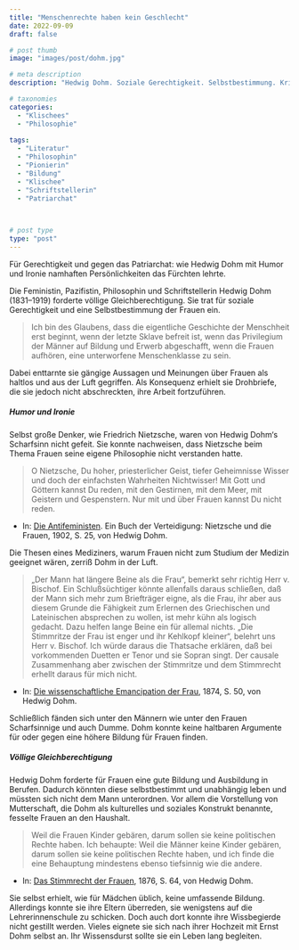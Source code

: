 ```yaml
---
title: "Menschenrechte haben kein Geschlecht"
date: 2022-09-09
draft: false

# post thumb
image: "images/post/dohm.jpg"

# meta description
description: "Hedwig Dohm. Soziale Gerechtigkeit. Selbstbestimmung. Kritik an Nietzsche. Bildung für alle. Chancengleichheit. Mutterschaft als soziales und kulturelles Konstrukt."

# taxonomies
categories:
  - "Klischees"
  - "Philosophie"
 
tags:
  - "Literatur"
  - "Philosophin"
  - "Pionierin"
  - "Bildung"
  - "Klischee"
  - "Schriftstellerin"
  - "Patriarchat"

  

# post type
type: "post"
---
```


Für Gerechtigkeit und gegen das Patriarchat: wie Hedwig Dohm mit Humor und Ironie namhaften Persönlichkeiten das Fürchten lehrte.

Die Feministin, Pazifistin, Philosophin und Schriftstellerin Hedwig Dohm (1831–1919) forderte völlige Gleichberechtigung. Sie trat für soziale Gerechtigkeit und eine Selbstbestimmung der Frauen ein.

>Ich bin des Glaubens, dass die eigentliche Geschichte der Menschheit erst beginnt, wenn der letzte Sklave befreit ist, wenn das Privilegium der Männer auf Bildung und Erwerb abgeschafft, wenn die Frauen aufhören, eine unterworfene Menschenklasse zu sein.

Dabei enttarnte sie gängige Aussagen und Meinungen über Frauen als haltlos und aus der Luft gegriffen. Als Konsequenz erhielt sie Drohbriefe, die sie jedoch nicht abschreckten, ihre Arbeit fortzuführen.

##### Humor und Ironie

Selbst große Denker, wie Friedrich Nietzsche, waren von Hedwig Dohm‘s Scharfsinn nicht gefeit. Sie konnte nachweisen, dass Nietzsche beim Thema Frauen seine eigene Philosophie nicht verstanden hatte. 

>O Nietzsche, Du hoher, priesterlicher Geist, tiefer Geheimnisse Wisser und doch der einfachsten Wahrheiten Nichtwisser! Mit Gott und Göttern kannst Du reden, mit den Gestirnen, mit dem Meer, mit Geistern und Gespenstern. Nur mit und über Frauen kannst Du nicht reden.

- In: [Die Antifeministen](https://scholarsarchive.byu.edu/sophnf_essay/5/). Ein Buch der Verteidigung: Nietzsche und die Frauen, 1902, S. 25, von Hedwig Dohm.

Die Thesen eines Mediziners, warum Frauen nicht zum Studium der Medizin geeignet wären, zerriß Dohm in der Luft. 

>„Der Mann hat längere Beine als die Frau“, bemerkt sehr richtig Herr v. Bischof. Ein Schlußsüchtiger könnte allenfalls daraus schließen, daß der Mann sich mehr zum Briefträger eigne, als die Frau, ihr aber aus diesem Grunde die Fähigkeit zum Erlernen des Griechischen und Lateinischen absprechen zu wollen, ist mehr kühn als logisch gedacht. Dazu helfen lange Beine ein für allemal nichts. „Die Stimmritze der Frau ist enger und ihr Kehlkopf kleiner“, belehrt uns Herr v. Bischof. Ich würde daraus die Thatsache erklären, daß bei vorkommenden Duetten er Tenor und sie Sopran singt. Der causale Zusammenhang aber zwischen der Stimmritze und dem Stimmrecht erhellt daraus für mich nicht.

- In: [Die wissenschaftliche Emancipation der Frau](https://scholarsarchive.byu.edu/sophnf_essay/6/), 1874, S. 50, von Hedwig Dohm.

Schließlich fänden sich unter den Männern wie unter den Frauen Scharfsinnige und auch Dumme. Dohm konnte keine haltbaren Argumente für oder gegen eine höhere Bildung für Frauen finden.

##### Völlige Gleichberechtigung

Hedwig Dohm forderte für Frauen eine gute Bildung und Ausbildung in Berufen. Dadurch könnten diese selbstbestimmt und unabhängig leben und müssten sich nicht dem Mann unterordnen. Vor allem die Vorstellung von Mutterschaft, die Dohm als kulturelles und soziales Konstrukt benannte, fesselte Frauen an den Haushalt.

>Weil die Frauen Kinder gebären, darum sollen sie keine politischen Rechte haben. Ich behaupte: Weil die Männer keine Kinder gebären, darum sollen sie keine politischen Rechte haben, und ich finde die eine Behauptung mindestens ebenso tiefsinnig wie die andere.

- In: [Das Stimmrecht der Frauen](https://scholarsarchive.byu.edu/sophnf_essay/800/), 1876, S. 64, von Hedwig Dohm.

Sie selbst erhielt, wie für Mädchen üblich, keine umfassende Bildung. Allerdings konnte sie ihre Eltern überreden, sie wenigstens auf die Lehrerinnenschule zu schicken. Doch auch dort konnte ihre Wissbegierde nicht gestillt werden. Vieles eignete sie sich nach ihrer Hochzeit mit Ernst Dohm selbst an. Ihr Wissensdurst sollte sie ein Leben lang begleiten.

